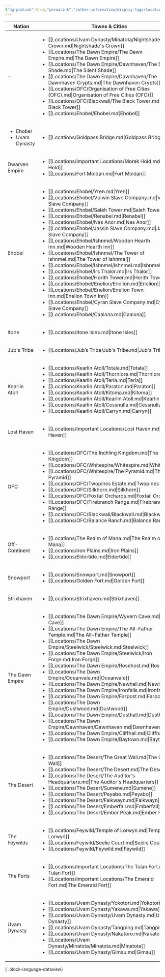```yaml
---
{"dg-publish":true,"permalink":"/other-information/display-tags/locations/","hideInGraph":true,"updated":"2024-12-31T21:46:59.416+00:00"}
---
```


| Nation                                        | Towns & Cities                                                                                                                                                                                                                                                                                                                                                                                                                                                                                                                                                                                                                                                                                                                                                                                                                                                                                                                                                                                  |
| --------------------------------------------- | ----------------------------------------------------------------------------------------------------------------------------------------------------------------------------------------------------------------------------------------------------------------------------------------------------------------------------------------------------------------------------------------------------------------------------------------------------------------------------------------------------------------------------------------------------------------------------------------------------------------------------------------------------------------------------------------------------------------------------------------------------------------------------------------------------------------------------------------------------------------------------------------------------------------------------------------------------------------------------------------------- |
| \-                                            | <ul><li>[[Locations/Uvam Dynasty/Minatota/Nightshade's Crown.md\\|Nightshade's Crown]]</li><li>[[Locations/The Dawn Empire/The Dawn Empire.md\\|The Dawn Empire]]</li><li>[[Locations/The Dawn Empire/Dawnhaven/The Silent Shade.md\\|The Silent Shade]]</li><li>[[Locations/The Dawn Empire/Dawnhaven/The Dawnhaven Crypts.md\\|The Dawnhaven Crypts]]</li><li>[[Locations/OFC/Organisation of Free Cities (OFC).md\\|Organisation of Free Cities (OFC)]]</li><li>[[Locations/OFC/Blackwall/The Black Tower.md\\|The Black Tower]]</li><li>[[Locations/Ehobel/Ehobel.md\\|Ehobel]]</li></ul>                                                                                                                                                                                                                                                                                                                                                                                                   |
| <ul><li>Ehobel</li><li>Uvam Dynasty</li></ul> | <ul><li>[[Locations/Goldpass Bridge.md\\|Goldpass Bridge]]</li></ul>                                                                                                                                                                                                                                                                                                                                                                                                                                                                                                                                                                                                                                                                                                                                                                                                                                                                                                                            |
| Dwarven Empire                                | <ul><li>[[Locations/Important Locations/Morak Hold.md\\|Morak Hold]]</li><li>[[Locations/Fort Moldan.md\\|Fort Moldan]]</li></ul>                                                                                                                                                                                                                                                                                                                                                                                                                                                                                                                                                                                                                                                                                                                                                                                                                                                               |
| Ehobel                                        | <ul><li>[[Locations/Ehobel/Yren.md\\|Yren]]</li><li>[[Locations/Ehobel/Vulwin Slave Company.md\\|Vulwin Slave Company]]</li><li>[[Locations/Ehobel/Saleh Tower.md\\|Saleh Tower]]</li><li>[[Locations/Ehobel/Renabel.md\\|Renabel]]</li><li>[[Locations/Ehobel/Nas Anor.md\\|Nas Anor]]</li><li>[[Locations/Ehobel/Jassin Slave Company.md\\|Jassin Slave Company]]</li><li>[[Locations/Ehobel/Ishnmel/Wooden Hearth Inn.md\\|Wooden Hearth Inn]]</li><li>[[Locations/Ehobel/Ishnmel/The Tower of Ishnmel.md\\|The Tower of Ishnmel]]</li><li>[[Locations/Ehobel/Ishnmel/Ishnmel.md\\|Ishnmel]]</li><li>[[Locations/Ehobel/Irs Thalor.md\\|Irs Thalor]]</li><li>[[Locations/Ehobel/Horith Tower.md\\|Horith Tower]]</li><li>[[Locations/Ehobel/Enelion/Enelion.md\\|Enelion]]</li><li>[[Locations/Ehobel/Enelion/Enelion Town Inn.md\\|Enelion Town Inn]]</li><li>[[Locations/Ehobel/Cyran Slave Company.md\\|Cyran Slave Company]]</li><li>[[Locations/Ehobel/Caalona.md\\|Caalona]]</li></ul> |
| Itone                                         | <ul><li>[[Locations/Itone Isles.md\\|Itone Isles]]</li></ul>                                                                                                                                                                                                                                                                                                                                                                                                                                                                                                                                                                                                                                                                                                                                                                                                                                                                                                                                    |
| Jub's Tribe                                   | <ul><li>[[Locations/Jub’s Tribe/Jub's Tribe.md\\|Jub's Tribe]]</li></ul>                                                                                                                                                                                                                                                                                                                                                                                                                                                                                                                                                                                                                                                                                                                                                                                                                                                                                                                        |
| Kearlin Atoll                                 | <ul><li>[[Locations/Kearlin Atoll/Totala.md\\|Totala]]</li><li>[[Locations/Kearlin Atoll/Thornlore.md\\|Thornlore]]</li><li>[[Locations/Kearlin Atoll/Teria.md\\|Teria]]</li><li>[[Locations/Kearlin Atoll/Paraton.md\\|Paraton]]</li><li>[[Locations/Kearlin Atoll/Kitoma.md\\|Kitoma]]</li><li>[[Locations/Kearlin Atoll/Kearlin Atoll.md\\|Kearlin Atoll]]</li><li>[[Locations/Kearlin Atoll/Cessnulla.md\\|Cessnulla]]</li><li>[[Locations/Kearlin Atoll/Carryn.md\\|Carryn]]</li></ul>                                                                                                                                                                                                                                                                                                                                                                                                                                                                                                     |
| Lost Haven                                    | <ul><li>[[Locations/Important Locations/Lost Haven.md\\|Lost Haven]]</li></ul>                                                                                                                                                                                                                                                                                                                                                                                                                                                                                                                                                                                                                                                                                                                                                                                                                                                                                                                  |
| OFC                                           | <ul><li>[[Locations/OFC/The Inchling Kingdom.md\\|The Inchling Kingdom]]</li><li>[[Locations/OFC/Whitespire/Whitespire.md\\|Whitespire]]</li><li>[[Locations/OFC/Whitespire/The Pyramid.md\\|The Pyramid]]</li><li>[[Locations/OFC/Twopines Estate.md\\|Twopines Estate]]</li><li>[[Locations/OFC/Silkhorn.md\\|Silkhorn]]</li><li>[[Locations/OFC/Foxtail Orchards.md\\|Foxtail Orchards]]</li><li>[[Locations/OFC/Firebranch Range.md\\|Firebranch Range]]</li><li>[[Locations/OFC/Blackwall/Blackwall.md\\|Blackwall]]</li><li>[[Locations/OFC/Balance Ranch.md\\|Balance Ranch]]</li></ul>                                                                                                                                                                                                                                                                                                                                                                                                  |
| Off-Continent                                 | <ul><li>[[Locations/The Realm of Mana.md\\|The Realm of Mana]]</li><li>[[Locations/Iron Plains.md\\|Iron Plains]]</li><li>[[Locations/Eldertide.md\\|Eldertide]]</li></ul>                                                                                                                                                                                                                                                                                                                                                                                                                                                                                                                                                                                                                                                                                                                                                                                                                      |
| Snowport                                      | <ul><li>[[Locations/Snowport.md\\|Snowport]]</li><li>[[Locations/Golden Fort.md\\|Golden Fort]]</li></ul>                                                                                                                                                                                                                                                                                                                                                                                                                                                                                                                                                                                                                                                                                                                                                                                                                                                                                       |
| Strixhaven                                    | <ul><li>[[Locations/Strixhaven.md\\|Strixhaven]]</li></ul>                                                                                                                                                                                                                                                                                                                                                                                                                                                                                                                                                                                                                                                                                                                                                                                                                                                                                                                                      |
| The Dawn Empire                               | <ul><li>[[Locations/The Dawn Empire/Wyvern Cave.md\\|Wyvern Cave]]</li><li>[[Locations/The Dawn Empire/The All-Father Temple.md\\|The All-Father Temple]]</li><li>[[Locations/The Dawn Empire/Steelwick/Steelwick.md\\|Steelwick]]</li><li>[[Locations/The Dawn Empire/Steelwick/Iron Forge.md\\|Iron Forge]]</li><li>[[Locations/The Dawn Empire/Rosehost.md\\|Rosehost]]</li><li>[[Locations/The Dawn Empire/Oceanvale.md\\|Oceanvale]]</li><li>[[Locations/The Dawn Empire/Newhall.md\\|Newhall]]</li><li>[[Locations/The Dawn Empire/Ironfalls.md\\|Ironfalls]]</li><li>[[Locations/The Dawn Empire/Farpost.md\\|Farpost]]</li><li>[[Locations/The Dawn Empire/Dustwood.md\\|Dustwood]]</li><li>[[Locations/The Dawn Empire/Dusthall.md\\|Dusthall]]</li><li>[[Locations/The Dawn Empire/Dawnhaven/Dawnhaven.md\\|Dawnhaven]]</li><li>[[Locations/The Dawn Empire/Cliffhall.md\\|Cliffhall]]</li><li>[[Locations/The Dawn Empire/Baytown.md\\|Baytown]]</li></ul>                           |
| The Desert                                    | <ul><li>[[Locations/The Desert/The Great Wall.md\\|The Great Wall]]</li><li>[[Locations/The Desert/The Desert.md\\|The Desert]]</li><li>[[Locations/The Desert/The Auditor's Headquarters.md\\|The Auditor's Headquarters]]</li><li>[[Locations/The Desert/Sumene.md\\|Sumene]]</li><li>[[Locations/The Desert/Peyabo.md\\|Peyabo]]</li><li>[[Locations/The Desert/Falkwayn.md\\|Falkwayn]]</li><li>[[Locations/The Desert/Emberfall.md\\|Emberfall]]</li><li>[[Locations/The Desert/Ember Peak.md\\|Ember Peak]]</li></ul>                                                                                                                                                                                                                                                                                                                                                                                                                                                                     |
| The Feywilds                                  | <ul><li>[[Locations/Feywild/Temple of Lorwyn.md\\|Temple of Lorwyn]]</li><li>[[Locations/Feywild/Seelie Court.md\\|Seelie Court]]</li><li>[[Locations/Feywild/Feywild.md\\|Feywild]]</li></ul>                                                                                                                                                                                                                                                                                                                                                                                                                                                                                                                                                                                                                                                                                                                                                                                                  |
| The Forts                                     | <ul><li>[[Locations/Important Locations/The Tulan Fort.md\\|The Tulan Fort]]</li><li>[[Locations/Important Locations/The Emerald Fort.md\\|The Emerald Fort]]</li></ul>                                                                                                                                                                                                                                                                                                                                                                                                                                                                                                                                                                                                                                                                                                                                                                                                                         |
| Uvam Dynasty                                  | <ul><li>[[Locations/Uvam Dynasty/Yokotori.md\\|Yokotori]]</li><li>[[Locations/Uvam Dynasty/Yakawa.md\\|Yakawa]]</li><li>[[Locations/Uvam Dynasty/Uvam Dynasty.md\\|Uvam Dynasty]]</li><li>[[Locations/Uvam Dynasty/Tangping.md\\|Tangping]]</li><li>[[Locations/Uvam Dynasty/Nakatoro.md\\|Nakatoro]]</li><li>[[Locations/Uvam Dynasty/Minatota/Minatota.md\\|Minatota]]</li><li>[[Locations/Uvam Dynasty/Gimsu.md\\|Gimsu]]</li></ul>                                                                                                                                                                                                                                                                                                                                                                                                                                                                                                                                                          |

{ .block-language-dataview}
